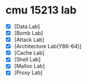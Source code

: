 # cmu 15213 lab
-   [x] [Data Lab]
-   [x] [Bomb Lab]
-   [x] [Attack Lab]
-   [x] [Architecture Lab(Y86-64)]
-   [x] [Cache Lab]
-   [x] [Shell Lab]
-   [x] [Malloc Lab]
-   [x] [Proxy Lab]
